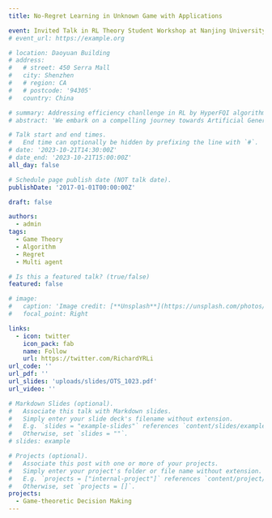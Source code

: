 ```yaml
---
title: No-Regret Learning in Unknown Game with Applications

event: Invited Talk in RL Theory Student Workshop at Nanjing University, Aug. 23, 2022. Contributed Talk in The second doctoral and postdoctoral Daoyuan academic forum, Aug. 20, 2022.
# event_url: https://example.org

# location: Daoyuan Building
# address:
#   # street: 450 Serra Mall
#   city: Shenzhen
#   # region: CA
#   # postcode: '94305'
#   country: China

# summary: Addressing efficiency chanllenge in RL by HyperFQI algorithm 
# abstract: 'We embark on a compelling journey towards Artificial General Intelligence (AGI) and emphasize its profound impact on humanity. We begin by defining AGI and its transformative potential, underlining the central role of Reinforcement Learning (RL) in achieving this aspiration. We explore the real-world applications of RL, from plasma control to ChatGPT, shedding light on the pressing need for efficient RL algorithms. Enter HyperFQI, an innovative solution to RL efficiency challenges we developed, boasting generality and scalability. Witness its remarkable efficiency in benchmark results, particularly in Atari video games. Discover the practical integration of HyperFQI, adapting seamlessly into existing RL frameworks. Delve into the theoretical guarantees of HyperFQI in tabular settings, featuring rigorous mathematical probability tools we developed. This presentation bridges theory and practice, elucidating HyperFQI’s pivotal role in the expedition toward AGI, with a direct impact on realizing AGI’s potential for the betterment of humanity. The talk concludes by underscoring the transformative potential of efficient RL agents and their promise for the future of AGI and, indeed, humanity.'

# Talk start and end times.
#   End time can optionally be hidden by prefixing the line with `#`.
# date: '2023-10-21T14:30:00Z'
# date_end: '2023-10-21T15:00:00Z'
all_day: false

# Schedule page publish date (NOT talk date).
publishDate: '2017-01-01T00:00:00Z'

draft: false

authors:
  - admin
tags:
  - Game Theory
  - Algorithm
  - Regret
  - Multi agent

# Is this a featured talk? (true/false)
featured: false

# image:
#   caption: 'Image credit: [**Unsplash**](https://unsplash.com/photos/bzdhc5b3Bxs)'
#   focal_point: Right

links:
  - icon: twitter
    icon_pack: fab
    name: Follow
    url: https://twitter.com/RichardYRLi
url_code: ''
url_pdf: ''
url_slides: 'uploads/slides/OTS_1023.pdf'
url_video: ''

# Markdown Slides (optional).
#   Associate this talk with Markdown slides.
#   Simply enter your slide deck's filename without extension.
#   E.g. `slides = "example-slides"` references `content/slides/example-slides.md`.
#   Otherwise, set `slides = ""`.
# slides: example

# Projects (optional).
#   Associate this post with one or more of your projects.
#   Simply enter your project's folder or file name without extension.
#   E.g. `projects = ["internal-project"]` references `content/project/deep-learning/index.md`.
#   Otherwise, set `projects = []`.
projects:
  - Game-theoretic Decision Making
---
```

<!-- 
We embark on a compelling journey towards Artificial General Intelligence (AGI) and emphasize its profound impact on humanity. We begin by defining AGI and its transformative potential, underlining the central role of Reinforcement Learning (RL) in achieving this aspiration. We explore the real-world applications of RL, from plasma control to ChatGPT, shedding light on the pressing need for efficient RL algorithms. Enter HyperFQI, an innovative solution to RL efficiency challenges we developed, boasting generality and scalability. Witness its remarkable efficiency in benchmark results, particularly in Atari video games. Discover the practical integration of HyperFQI, adapting seamlessly into existing RL frameworks. Delve into the theoretical guarantees of HyperFQI in tabular settings, featuring rigorous mathematical probability tools we developed. This presentation bridges theory and practice, elucidating HyperFQI’s pivotal role in the expedition toward AGI, with a direct impact on realizing AGI’s potential for the betterment of humanity. The talk concludes by underscoring the transformative potential of efficient RL agents and their promise for the future of AGI and, indeed, humanity. -->

<!-- 
{{% callout note %}}
Click on the **Slides** button above to view the built-in slides feature.
{{% /callout %}}

Slides can be added in a few ways:

- **Create** slides using Hugo Blox Builder's [_Slides_](https://docs.hugoblox.com/reference/content-types/) feature and link using `slides` parameter in the front matter of the talk file
- **Upload** an existing slide deck to `static/` and link using `url_slides` parameter in the front matter of the talk file
- **Embed** your slides (e.g. Google Slides) or presentation video on this page using [shortcodes](https://docs.hugoblox.com/reference/markdown/).

Further event details, including [page elements](https://docs.hugoblox.com/reference/markdown/) such as image galleries, can be added to the body of this page. -->
